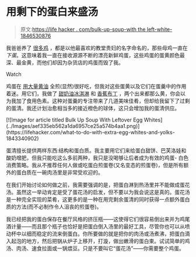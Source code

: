 # 用剩下的蛋白来盛汤

> 原文:[https://life hacker . com/bulk-up-soup-with the left-white-1846530876](https://lifehacker.com/bulk-up-soup-with-leftover-egg-whites-1846530876)

我爸爸养了 [很多鸡](https://twitter.com/clairelizzie/status/1373694537663582209) ，都是以他最喜欢的教堂贵妇的名字命名的，那些母鸡一直在*下蛋*。这意味着我一直在接收源源不断的漂亮新鲜鸡蛋，这些鸡蛋的蛋黄颜色最深、最金黄，而他们却因为杂货店的鸡蛋而毁了我。

Watch

鸡蛋在 [用大量黄油](https://skillet.lifehacker.com/fry-your-eggs-in-too-much-butter-1845206587) 全煎(显然)很好吃，但我对这些蛋黄以及它们在蛋羹中的作用着迷。用它们，我做了 [甜奶油冰淇淋](https://twitter.com/clairelizzie/status/1371939087087640578) 和 [香蕉布丁](https://twitter.com/clairelizzie/status/1369511796290166785) ，两个出来都那么黄，你会以为我加了食用色素。这种对蛋羹的专注带来了几道美味佳肴，但却给我留下了过剩的蛋清。我还计划治愈相当多的接近橙色的球体，这只会增加我的蛋清供应。

<aside data-commerce-source="inset" class="sc-16a0mhj-2 gAjHzr">[![Image for article titled Bulk Up Soup With Leftover Egg Whites](../Images/aef335eb562a1da6957ce25a574b4aa1.png)](https://lifehacker.com/what-to-do-with-extra-egg-whites-and-yolks-1843340902)</aside>

蛋清擅长提供两样东西:结构和蛋白质。我主要用它们来给蛋白甜饼、巴芙洛娃和酸奶增肥，但我只能吃这么多前两种，我只是没喝够让后者成为有效的鸡蛋- 白色消费策略。我从不推荐任何人做或吃蛋白煎蛋卷(又名变态的煎蛋卷)，但是所有额外的蛋白质在一碗肉汤里是非常受欢迎的。

在我们开始讨论如何做之前，我需要强调的是，把蛋白淋到热汤里并不能做成蛋花汤。虽然这一举动肯定是受了蛋花汤的启发，但不要以为我会说这是真的。蛋花汤是一种完全实现的菜肴，这更多的是一种在用完剩余蛋清的同时获得一点额外蛋白质的方法(而不必制作令人沮丧的煎蛋卷)。

我已经把我的蛋白保存在餐厅风格的挤压瓶——这使得它们很容易倒出来并为鸡尾酒计量——而且那个瓶子也恰好是把蛋白倒入汤里的最好工具，尽管你也可以从喷动杯中以细而稳定的流来倒蛋白。你所要做的就是把你的肉汤或汤煮沸，把蛋白滴入起泡的地方，然后把锅从炉子上移开，打漩，做出嫩滑的蛋白束。试试简单的鸡汤、肉汤、速食拉面或一锅煨豆。只是不要叫它“蛋花汤”——你需要整个鸡蛋。